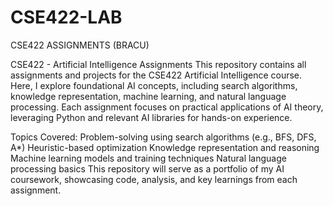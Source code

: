 # CSE422-LAB
CSE422 ASSIGNMENTS (BRACU)

CSE422 - Artificial Intelligence Assignments
This repository contains all assignments and projects for the CSE422 Artificial Intelligence course.
Here, I explore foundational AI concepts, including search algorithms, knowledge representation, machine learning, and natural language processing. 
Each assignment focuses on practical applications of AI theory, leveraging Python and relevant AI libraries for hands-on experience.

Topics Covered:
Problem-solving using search algorithms (e.g., BFS, DFS, A*)
Heuristic-based optimization
Knowledge representation and reasoning
Machine learning models and training techniques
Natural language processing basics
This repository will serve as a portfolio of my AI coursework, showcasing code, analysis, and key learnings from each assignment.
